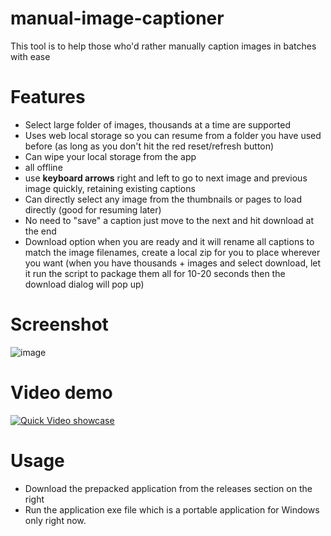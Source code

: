 # manual-image-captioner
This tool is to help those who'd rather manually caption images in batches with ease

# Features
* Select large folder of images, thousands at a time are supported
* Uses web local storage so you can resume from a folder you have used before (as long as you don't hit the red reset/refresh button)
* Can wipe your local storage from the app
* all offline
* use **keyboard arrows** right and left to go to next image and previous image quickly, retaining existing captions
* Can directly select any image from the thumbnails or pages to load directly (good for resuming later)
* No need to "save" a caption just move to the next and hit download at the end
* Download option when you are ready and it will rename all captions to match the image filenames, create a local zip for you to place wherever you want (when you have thousands + images and select download, let it run the script to package them all for 10-20 seconds then the download dialog will pop up)

# Screenshot
![image](https://user-images.githubusercontent.com/119671806/213822440-23585e2b-9fcc-4d41-946a-f2299b95669d.png)

# Video demo
[![Quick Video showcase](https://i.ytimg.com/vi/Fz2KFbfg7mM/hqdefault.jpg?sqp=-oaymwE2CPYBEIoBSFXyq4qpAygIARUAAIhCGAFwAcABBvABAfgB4AWAAtAFigIMCAAQARhyIFAoRDAP&rs=AOn4CLDUwQlEloxSqdKpElyKLwdTHNRVOQ)](https://youtu.be/Fz2KFbfg7mM)


# Usage
* Download the prepacked application from the releases section on the right
* Run the application exe file which is a portable application for Windows only right now.
